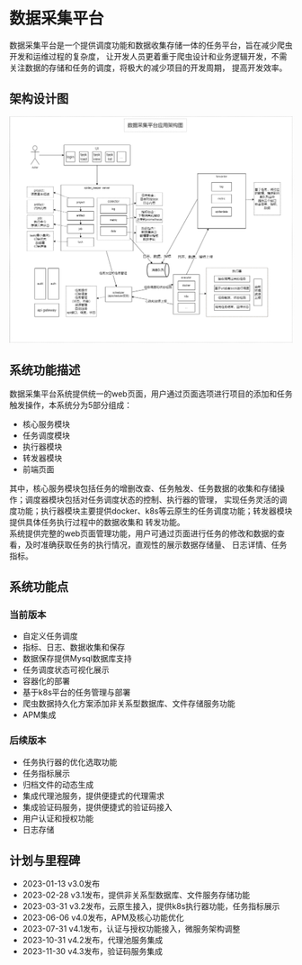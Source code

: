 # 数据采集平台
数据采集平台是一个提供调度功能和数据收集存储一体的任务平台，旨在减少爬虫开发和运维过程的复杂度，
让开发人员更着重于爬虫设计和业务逻辑开发，不需关注数据的存储和任务的调度，将极大的减少项目的开发周期，
提高开发效率。  

## 架构设计图

![系统架构图](./docs/spiderkeeper.png)

## 系统功能描述
数据采集平台系统提供统一的web页面，用户通过页面选项进行项目的添加和任务触发操作，本系统分为5部分组成：  
* 核心服务模块
* 任务调度模块
* 执行器模块
* 转发器模块
* 前端页面

其中，核心服务模块包括任务的增删改查、任务触发、任务数据的收集和存储操作；调度器模块包括对任务调度状态的控制、执行器的管理，
实现任务灵活的调度功能；执行器模块主要提供docker、k8s等云原生的任务调度功能；转发器模块提供具体任务执行过程中的数据收集和
转发功能。  
系统提供完整的web页面管理功能，用户可通过页面进行任务的修改和数据的查看，及时准确获取任务的执行情况，直观性的展示数据存储量、
日志详情、任务指标。

## 系统功能点

### 当前版本

* 自定义任务调度
* 指标、日志、数据收集和保存
* 数据保存提供Mysql数据库支持
* 任务调度状态可视化展示
* 容器化的部署
* 基于k8s平台的任务管理与部署
* 爬虫数据持久化方案添加非关系型数据库、文件存储服务功能
* APM集成

### 后续版本

* 任务执行器的优化选取功能
* 任务指标展示
* 归档文件的动态生成
* 集成代理池服务，提供便捷式的代理需求
* 集成验证码服务，提供便捷式的验证码接入
* 用户认证和授权功能
* 日志存储


## 计划与里程碑
* 2023-01-13 v3.0发布
* 2023-02-28 v3.1发布，提供非关系型数据库、文件服务存储功能
* 2023-03-31 v3.2发布，云原生接入，提供k8s执行器功能，任务指标展示
* 2023-06-06 v4.0发布，APM及核心功能优化
* 2023-07-31 v4.1发布，认证与授权功能接入，微服务架构调整
* 2023-10-31 v4.2发布，代理池服务集成
* 2023-11-30 v4.3发布，验证码服务集成